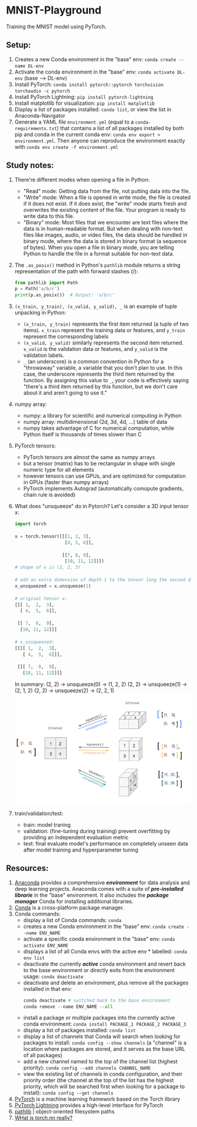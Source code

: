 # MNIST-Playground

Training the MNIST model using PyTorch.

## Setup:

1. Creates a new Conda environment in the "base" env: `conda create --name DL-env`
2. Activate the conda environment in the "base" env: `conda activate DL-env` (base --> DL-env)
3. Install PyTorch: `conda install pytorch::pytorch torchvision torchaudio -c pytorch`
4. Install PyTorch Lightning: `pip install pytorch-lightning`
5. Install matplotlib for visualization: `pip install matplotlib`
6. Display a list of packages installed: `conda list`, or view the list in Anaconda-Navigator
7. Generate a YAML file `environment.yml` (equal to a `conda-requirements.txt`) that contains a list of all packages installed by both pip and conda in the current conda env: `conda env export > environment.yml`. Then anyone can reproduce the environment exactly with `conda env create -f environment.yml`

## Study notes:

1. There're different modes when opening a file in Python:
   - "Read" mode: Getting data from the file, not putting data into the file.
   - "Write" mode: When a file is opened in write mode, the file is created if it does not exist. If it does exist, the "write" mode starts fresh and overwrites the existing content of the file. Your program is ready to write data to this file.
   - "Binary" mode: Most files that we encounter are text files where the data is in human-readable format. But when dealing with non-text files like images, audio, or video files, the data should be handled in binary mode, where the data is stored in binary format (a sequence of bytes). When you open a file in binary mode, you are telling Python to handle the file in a format suitable for non-text data.
2. The `.as_posix()` method in Python's `pathlib` module returns a string representation of the path with forward slashes (/):
   ```python
   from pathlib import Path
   p = Path('a/b/c')
   print(p.as_posix())  # Output: 'a/b/c'
   ```
3. `(x_train, y_train), (x_valid, y_valid), _` is an example of tuple unpacking in Python:
   - `(x_train, y_train)` represents the first item returned (a tuple of two items). `x_train` represent the training data or features, and `y_train` represent the corresponding labels
   - `(x_valid, y_valid)` similarly represents the second item returned. `x_valid` is the validation data or features, and `y_valid` is the validation labels.
   - `_` (an underscore) is a common convention in Python for a "throwaway" variable, a variable that you don't plan to use. In this case, the underscore represents the third item returned by the function. By assigning this value to `_`, your code is effectively saying "there's a third item returned by this function, but we don't care about it and aren't going to use it."
4. numpy array:
   - numpy: a library for scientific and numerical computing in Python
   - numpy array: multidimensional (2d, 3d, 4d, ...) table of data
   - numpy takes advantage of C for numerical computation, while Python itself is thousands of times slower than C
5. PyTorch tensors:
   - PyTorch tensors are almost the same as numpy arrays
   - but a tensor (matrix) has to be rectangular in shape with single numeric type for all elements
   - however tensors can use GPUs, and are optimized for computation in GPUs (faster than numpy arrays)
   - PyTorch implements Autograd (automatically comopute gradients, chain rule is avoided)
6. What does "unsqueeze" do in Pytorch? Let's consider a 3D input tensor x:

   ```python
   import torch

   x = torch.tensor([[[1, 2, 3],
                      [4, 5, 6]],

                     [[7, 8, 9],
                      [10, 11, 12]]])
   # shape of x is (2, 2, 3)

   # add an extra dimension of depth 1 to the tensor long the second dimension -> (2, 1, 2, 3):
   x_unsqueezed = x.unsqueeze(1)

   # original tensor x:
   [[[ 1,  2,  3],
     [ 4,  5,  6]],

    [[ 7,  8,  9],
     [10, 11, 12]]]

   # x_unsqueezed:
   [[[[ 1,  2,  3],
      [ 4,  5,  6]]],

    [[[ 7,  8,  9],
      [10, 11, 12]]]]
   ```

   In summary:
   (2, 2) -> unsqueeze(0) -> (1, 2, 2)
   (2, 2) -> unsqueeze(1) -> (2, 1, 2)
   (2, 2) -> unsqueeze(2) -> (2, 2, 1)
   ![squeeze/unsqueeze](/unsqueeze.png)

7. train/validation/test:
   - train: model traning
   - validation: (fine-tuning during training) prevent overfitting by providing an independent evaluation metric
   - test: final evaluate model's performance on completely unseen data after model training and hyperparameter tuning

## Resources:

1. [Anaconda](https://www.anaconda.com/) provides a comprehensive **_environment_** for data analysis and deep learning projects. Anaconda comes with a suite of **_pre-installed librarie_** in the "base" environment. It also includes the **_package manager_** Conda for installing additional libraries.
2. [Conda](https://docs.conda.io/en/latest/) is a cross-platform package manager.
3. Conda commands:
   - display a list of Conda commands: `conda`
   - creates a new Conda environment in the "base" env: `conda create --name ENV_NAME`
   - activate a specific conda environment in the "base" env: `conda activate ENV_NAME`
   - displays a list of all Conda envs with the active env \* labelled: `conda env list`
   - deactivate the currently **_active_** conda environment and revert back to the base environment or directly exits from the environment usage: `conda deactivate`
   - deactivate and delete an environment, plus remove all the packages installed in that env:
     ```python
     conda deactivate # switched back to the base environment
     conda remove --name ENV_NAME --all
     ```
   - install a package or multiple packages into the currently active conda environment: `conda install PACKAGE_1 PACKAGE_2 PACKAGE_3`
   - display a list of packages installed: `conda list`
   - display a list of channels that Conda will search when looking for packages to install: `conda config --show channels` (a "channel" is a location where packages are stored, and it serves as the base URL of all packages)
   - add a new channel named to the top of the channel list (highest priority): `conda config --add channels CHANNEL_NAME`
   - view the existing list of channels in conda configuration, and their priority order (the channel at the top of the list has the highest priority, which will be searched first when looking for a package to install): `conda config --get channels`
4. [PyTorch](https://pytorch.org/tutorials/) is a machine learning framework based on the Torch library
5. [PyTorch Lightning](https://www.pytorchlightning.ai/index.html) provides a high-level interface for PyTorch
6. [pathlib](https://docs.python.org/3/library/pathlib.html) | object-oriented filesystem paths
7. [WHat is torch.nn really?](https://pytorch.org/tutorials/beginner/nn_tutorial.html)
